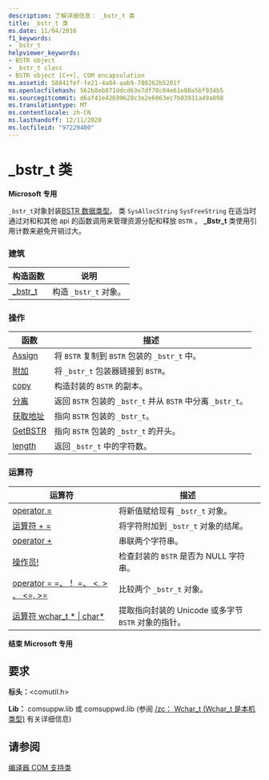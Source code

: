 ```yaml
---
description: 了解详细信息： _bstr_t 类
title: _bstr_t 类
ms.date: 11/04/2016
f1_keywords:
- _bstr_t
helpviewer_keywords:
- BSTR object
- _bstr_t class
- BSTR object [C++], COM encapsulation
ms.assetid: 58841fef-fe21-4a84-aab9-780262b5201f
ms.openlocfilehash: 562b8eb871ddcd63e7df70c84e61e80a5bf934b5
ms.sourcegitcommit: d6af41e42699628c3e2e6063ec7b03931a49a098
ms.translationtype: MT
ms.contentlocale: zh-CN
ms.lasthandoff: 12/11/2020
ms.locfileid: "97229400"
---
```

# <a name="_bstr_t-class"></a>_bstr_t 类

**Microsoft 专用**

`_bstr_t`对象封装[BSTR 数据类型](/previous-versions/windows/desktop/automat/bstr)。 类 `SysAllocString` `SysFreeString` 在适当时通过对和和其他 api 的函数调用来管理资源分配和释放 `BSTR` 。 **_Bstr_t** 类使用引用计数来避免开销过大。

### <a name="construction"></a>建筑

| 构造函数 | 说明 |
|--|--|
| [_bstr_t](../cpp/bstr-t-bstr-t.md) | 构造 `_bstr_t` 对象。 |

### <a name="operations"></a>操作

| 函数 | 描述 |
|--|--|
| [Assign](../cpp/bstr-t-assign.md) | 将 `BSTR` 复制到 `BSTR` 包装的 `_bstr_t` 中。 |
| [附加](../cpp/bstr-t-attach.md) | 将 `_bstr_t` 包装器链接到 `BSTR`。 |
| [copy](../cpp/bstr-t-copy.md) | 构造封装的 `BSTR` 的副本。 |
| [分离](../cpp/bstr-t-detach.md) | 返回 `BSTR` 包装的 `_bstr_t` 并从 `BSTR` 中分离 `_bstr_t`。 |
| [获取地址](../cpp/bstr-t-getaddress.md) | 指向 `BSTR` 包装的 `_bstr_t`。 |
| [GetBSTR](../cpp/bstr-t-getbstr.md) | 指向 `BSTR` 包装的 `_bstr_t` 的开头。 |
| [length](../cpp/bstr-t-length.md) | 返回 `_bstr_t` 中的字符数。 |

### <a name="operators"></a>运算符

| 运算符 | 描述 |
|--|--|
| [operator =](../cpp/bstr-t-operator-equal.md) | 将新值赋给现有 `_bstr_t` 对象。 |
| [运算符 + =](../cpp/bstr-t-operator-add-equal-plus.md) | 将字符附加到 `_bstr_t` 对象的结尾。 |
| [operator +](../cpp/bstr-t-operator-add-equal-plus.md) | 串联两个字符串。 |
| [操作员!](../cpp/bstr-t-operator-logical-not.md) | 检查封装的 `BSTR` 是否为 NULL 字符串。 |
| [operator = =、！ =、 \<, > 、 \<=, >=](../cpp/bstr-t-relational-operators.md) | 比较两个 `_bstr_t` 对象。 |
| [运算符 wchar_t * &#124; char\*](../cpp/bstr-t-wchar-t-star-bstr-t-char-star.md) | 提取指向封装的 Unicode 或多字节 `BSTR` 对象的指针。 |

**结束 Microsoft 专用**

## <a name="requirements"></a>要求

**标头：**\<comutil.h>

**Lib：** comsuppw.lib 或 comsuppwd.lib (参阅 [/zc： Wchar_t (Wchar_t 是本机类型)](../build/reference/zc-wchar-t-wchar-t-is-native-type.md) 有关详细信息) 

## <a name="see-also"></a>请参阅

[编译器 COM 支持类](../cpp/compiler-com-support-classes.md)
